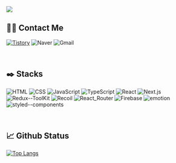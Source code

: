 <img src="https://capsule-render.vercel.app/api?type=slice&color=gradient&height=180&text=Frontend%20Developer%20mkk&fontSize=60&section=header" />


## 🙌🏻 Contact Me
[![Tistory](https://img.shields.io/badge/Tistory-100000?style=for-the-badge&logo=tistory&logoColor=white)](https://ramincoding.tistory.com/)
![Naver](https://img.shields.io/badge/it1210@naver.com-03C75A?style=for-the-badge&logo=naver&logoColor=white)
![Gmail](https://img.shields.io/badge/mk1210k@gmail.com-D14836?style=for-the-badge&logo=gmail&logoColor=white)

<br/>

## ✒️ Stacks
![HTML](https://img.shields.io/badge/HTML-E34F26?style=for-the-badge&logo=html5&logoColor=white)
![CSS](https://img.shields.io/badge/CSS-1572B6?style=for-the-badge&logo=css3&logoColor=white)
![JavaScript](https://img.shields.io/badge/JavaScript-F7DF1E?style=for-the-badge&logo=JavaScript&logoColor=white)
![TypeScript](https://img.shields.io/badge/TypeScript-007ACC?style=for-the-badge&logo=typescript&logoColor=white)
![React](https://img.shields.io/badge/React-20232A?style=for-the-badge&logo=react&logoColor=61DAFB)
![Next.js](https://img.shields.io/badge/Next.js-000?logo=nextdotjs&logoColor=fff&style=for-the-badge)
![Redux--ToolKit](https://img.shields.io/badge/Redux--ToolKit-593D88?style=for-the-badge&logo=redux&logoColor=white)
![Recoil](https://img.shields.io/badge/Recoil-3578E5?style=for-the-badge&logo=recoil&logoColor=white)
![React_Router](https://img.shields.io/badge/React_Router-CA4245?style=for-the-badge&logo=react-router&logoColor=white)
![Firebase](https://img.shields.io/badge/Firebase-039BE5?style=for-the-badge&logo=Firebase&logoColor=white)
![emotion](https://img.shields.io/badge/emotion-C968BC?style=for-the-badge&logo=emotion-styled&logoColor=white)
![styled--components](https://img.shields.io/badge/styled--components-DB7093?style=for-the-badge&logoColor=white)

<br/>

## 📈 Github Status
[![Top Langs](https://github-readme-stats.vercel.app/api/top-langs/?username=mkk00&layout=donut)](https://github.com/mkk00/github-readme-stats)
